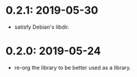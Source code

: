 # 0.2.1: 2019-05-30

* satisfy Debian's libdir.

# 0.2.0: 2019-05-24

* re-org the library to be better used as a library.
